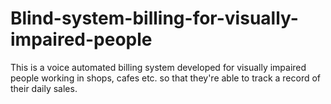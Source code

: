 # Blind-system-billing-for-visually-impaired-people
This is a voice automated billing system developed for visually impaired people working in shops, cafes etc. so that they're able to track a record of their daily sales.
